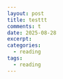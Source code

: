 ```yaml
---
layout: post
title: testtt
comments: t
date: 2025-08-28
excerpt:
categories:
  - reading
tags:
  - reading
---
```

